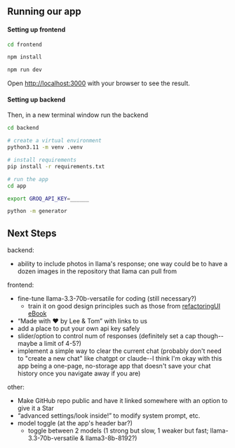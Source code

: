 ## Running our app


#### Setting up frontend 

```bash
cd frontend

npm install

npm run dev
```

Open [http://localhost:3000](http://localhost:3000) with your browser to see the result.

#### Setting up backend

Then, in a new terminal window run the backend 


```bash
cd backend

# create a virtual environment
python3.11 -m venv .venv

# install requirements
pip install -r requirements.txt

# run the app
cd app

export GROQ_API_KEY=______

python -m generator
```

## Next Steps

backend:
- ability to include photos in llama's response; one way could be to have a dozen images in the repository that llama can pull from


frontend:
- fine-tune llama-3.3-70b-versatile for coding (still necessary?)
  - train it on good design principles such as those from [refactoringUI eBook](https://www.refactoringui.com/)
- “Made with ❤️ by Lee & Tom” with links to us
- add a place to put your own api key safely
- slider/option to control num of responses (definitely set a cap though--maybe a limit of 4-5?)
- implement a simple way to clear the current chat (probably don't need to "create a new chat" like chatgpt or claude--I think I'm okay with this app being a one-page, no-storage app that doesn't save your chat history once you navigate away if you are)


other:
- Make GitHub repo public and have it linked somewhere with an option to give it a Star
- “advanced settings/look inside!” to modify system prompt, etc.
- model toggle (at the app's header bar?)
  - toggle between 2 models (1 strong but slow, 1 weaker but fast; llama-3.3-70b-versatile & llama3-8b-8192?)